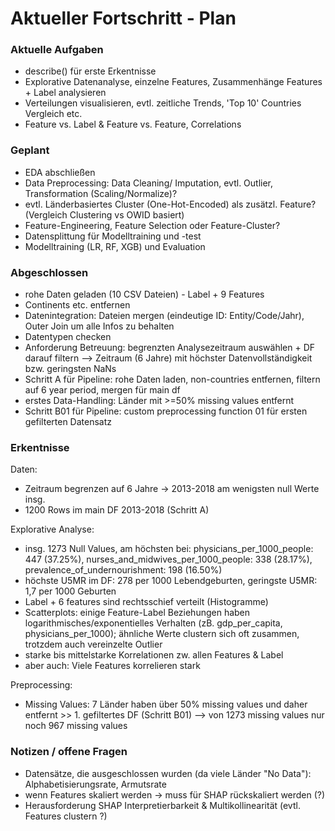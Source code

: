# Aktueller Fortschritt - Plan


### Aktuelle Aufgaben
- describe() für erste Erkentnisse
- Explorative Datenanalyse, einzelne Features, Zusammenhänge Features + Label analysieren
- Verteilungen visualisieren, evtl. zeitliche Trends, 'Top 10' Countries Vergleich etc.
- Feature vs. Label & Feature vs. Feature, Correlations

### Geplant
- EDA abschließen
- Data Preprocessing: Data Cleaning/ Imputation, evtl. Outlier, Transformation (Scaling/Normalize)?
- evtl. Länderbasiertes Cluster (One-Hot-Encoded) als zusätzl. Feature? (Vergleich Clustering vs OWID basiert)
- Feature-Engineering, Feature Selection oder Feature-Cluster?
- Datensplittung für Modelltraining und -test
- Modelltraining (LR, RF, XGB) und Evaluation

### Abgeschlossen
- rohe Daten geladen (10 CSV Dateien) - Label + 9 Features
- Continents etc. entfernen
- Datenintegration: Dateien mergen (eindeutige ID: Entity/Code/Jahr), Outer Join um alle Infos zu behalten
- Datentypen checken
- Anforderung Betreuung: begrenzten Analysezeitraum auswählen + DF darauf filtern
    --> Zeitraum (6 Jahre) mit höchster Datenvollständigkeit bzw. geringsten NaNs
- Schritt A für Pipeline: rohe Daten laden, non-countries entfernen, filtern auf 6 year period, mergen für main df
- erstes Data-Handling: Länder mit >=50% missing values entfernt
- Schritt B01 für Pipeline: custom preprocessing function 01 für ersten gefilterten Datensatz

### Erkentnisse
Daten:
- Zeitraum begrenzen auf 6 Jahre -> 2013-2018 am wenigsten null Werte insg.
- 1200 Rows im main DF 2013-2018 (Schritt A)

Explorative Analyse:
- insg. 1273 Null Values, am höchsten bei: physicians_per_1000_people: 447 (37.25%), nurses_and_midwives_per_1000_people: 338 (28.17%), prevalence_of_undernourishment: 198 (16.50%)
- höchste U5MR im DF: 278 per 1000 Lebendgeburten, geringste U5MR: 1,7 per 1000 Geburten
- Label + 6 features sind rechtsschief verteilt (Histogramme)
- Scatterplots: einige Feature-Label Beziehungen haben logarithmisches/exponentielles Verhalten 
  (zB. gdp_per_capita, physicians_per_1000); ähnliche Werte clustern sich oft zusammen, trotzdem auch vereinzelte Outlier
- starke bis mittelstarke Korrelationen zw. allen Features & Label
- aber auch: Viele Features korrelieren stark

Preprocessing:
- Missing Values: 7 Länder haben über 50% missing values und daher entfernt >> 1. gefiltertes DF (Schritt B01) --> von 1273 missing values nur noch 967 missing values

### Notizen / offene Fragen
- Datensätze, die ausgeschlossen wurden (da viele Länder "No Data"):
Alphabetisierungsrate, Armutsrate
- wenn Features skaliert werden -> muss für SHAP rückskaliert werden (?) 
- Herausforderung SHAP Interpretierbarkeit & Multikollinearität (evtl. Features clustern ?)